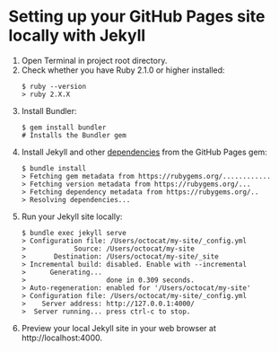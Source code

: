 # Setting up your GitHub Pages site locally with Jekyll

1. Open Terminal in project root directory.
1. Check whether you have Ruby 2.1.0 or higher installed:
   ```
   $ ruby --version
   > ruby 2.X.X
   ```
1. Install Bundler:
   ```
   $ gem install bundler
   # Installs the Bundler gem
   ```
1. Install Jekyll and other [dependencies](https://pages.github.com/versions/) from the GitHub Pages gem:
   ```
   $ bundle install
   > Fetching gem metadata from https://rubygems.org/............
   > Fetching version metadata from https://rubygems.org/...
   > Fetching dependency metadata from https://rubygems.org/..
   > Resolving dependencies...
   ```
1. Run your Jekyll site locally:
   ```
   $ bundle exec jekyll serve
   > Configuration file: /Users/octocat/my-site/_config.yml
   >            Source: /Users/octocat/my-site
   >       Destination: /Users/octocat/my-site/_site
   > Incremental build: disabled. Enable with --incremental
   >      Generating...
   >                    done in 0.309 seconds.
   > Auto-regeneration: enabled for '/Users/octocat/my-site'
   > Configuration file: /Users/octocat/my-site/_config.yml
   >    Server address: http://127.0.0.1:4000/
   >  Server running... press ctrl-c to stop.
   ```
1. Preview your local Jekyll site in your web browser at http://localhost:4000.

